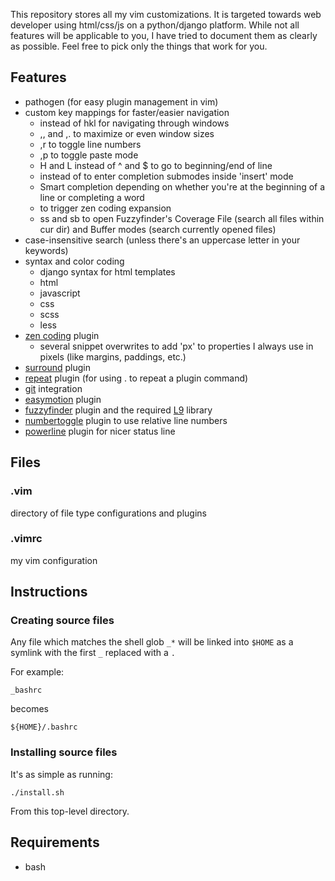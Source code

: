 This repository stores all my vim customizations. It is targeted towards web developer using html/css/js on a python/django platform.
While not all features will be applicable to you, I have tried to document them as clearly as possible. Feel free to pick only the things that work for you.

## Features
* pathogen (for easy plugin management in vim)
* custom key mappings for faster/easier navigation
    * <C-hjkl> instead of <C-w>hkl for navigating through windows
    * ,, and ,. to maximize or even window sizes
    * ,r to toggle line numbers
    * ,p to toggle paste mode
    * H and L instead of ^ and $ to go to beginning/end of line
    * <C-k> instead of <C-x> to enter completion submodes inside 'insert' mode
    * Smart <Tab> completion depending on whether you're at the beginning of a line or completing a word
    * <S-Tab> to trigger zen coding expansion
    * ss and sb to open Fuzzyfinder's Coverage File (search all files within cur dir) and Buffer modes (search currently opened files)
* case-insensitive search (unless there's an uppercase letter in your keywords)
* syntax and color coding
    * django syntax for html templates
    * html
    * javascript
    * css
    * scss
    * less
* [zen coding](http://code.google.com/p/zen-coding/) plugin
    * several snippet overwrites to add 'px' to properties I always use in pixels (like margins, paddings, etc.)
* [surround](https://github.com/tpope/vim-surround) plugin
* [repeat](http://www.vim.org/scripts/script.php?script_id=2136) plugin (for using . to repeat a plugin command)
* [git](https://github.com/tpope/vim-fugitive) integration
* [easymotion](http://www.vim.org/scripts/script.php?script_id=3526) plugin
* [fuzzyfinder](http://www.vim.org/scripts/script.php?script_id=1984) plugin and the required [L9](http://www.vim.org/scripts/script.php?script_id=3252) library
* [numbertoggle](https://github.com/jeffkreeftmeijer/vim-numbertoggle) plugin to use relative line numbers
* [powerline](https://github.com/Lokaltog/vim-powerline) plugin for nicer status line


## Files
### .vim 
directory of file type configurations and plugins

### .vimrc
my vim configuration

## Instructions
### Creating source files
Any file which matches the shell glob `_*` will be linked into `$HOME` as a symlink with the first `_`  replaced with a `.`

For example:

    _bashrc

becomes

    ${HOME}/.bashrc

### Installing source files
It's as simple as running:

    ./install.sh

From this top-level directory.

## Requirements
* bash
